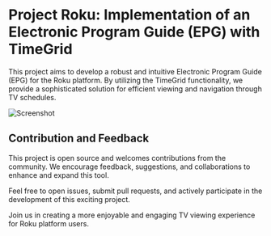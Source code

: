 # Project Roku: Implementation of an Electronic Program Guide (EPG) with TimeGrid

This project aims to develop a robust and intuitive Electronic Program Guide (EPG) for the Roku platform. By utilizing the TimeGrid functionality, we provide a sophisticated solution for efficient viewing and navigation through TV schedules.

![Screenshot](https://i.ibb.co/jTYtGGj/screenshot.jpg)

## Contribution and Feedback

This project is open source and welcomes contributions from the community. We encourage feedback, suggestions, and collaborations to enhance and expand this tool.

Feel free to open issues, submit pull requests, and actively participate in the development of this exciting project.

Join us in creating a more enjoyable and engaging TV viewing experience for Roku platform users.
